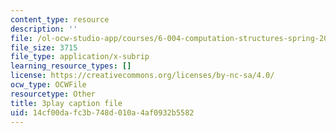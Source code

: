 ```yaml
---
content_type: resource
description: ''
file: /ol-ocw-studio-app/courses/6-004-computation-structures-spring-2017/14cf00dafc3b748d010a4af0932b5582_f866lUTRXE4.srt
file_size: 3715
file_type: application/x-subrip
learning_resource_types: []
license: https://creativecommons.org/licenses/by-nc-sa/4.0/
ocw_type: OCWFile
resourcetype: Other
title: 3play caption file
uid: 14cf00da-fc3b-748d-010a-4af0932b5582
---
```

